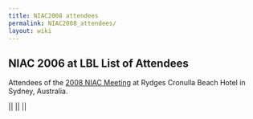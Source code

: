 ```yaml
---
title: NIAC2008 attendees
permalink: NIAC2008_attendees/
layout: wiki
---
```


NIAC 2006 at LBL List of Attendees
----------------------------------

Attendees of the [2008 NIAC Meeting](NIAC2008 "wikilink") at Rydges
Cronulla Beach Hotel in Sydney, Australia.

||
||
||


